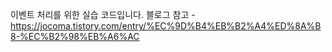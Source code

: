 이벤트 처리를 위한 실습 코드입니다. 
블로그 참고 - https://jocoma.tistory.com/entry/%EC%9D%B4%EB%B2%A4%ED%8A%B8-%EC%B2%98%EB%A6%AC
